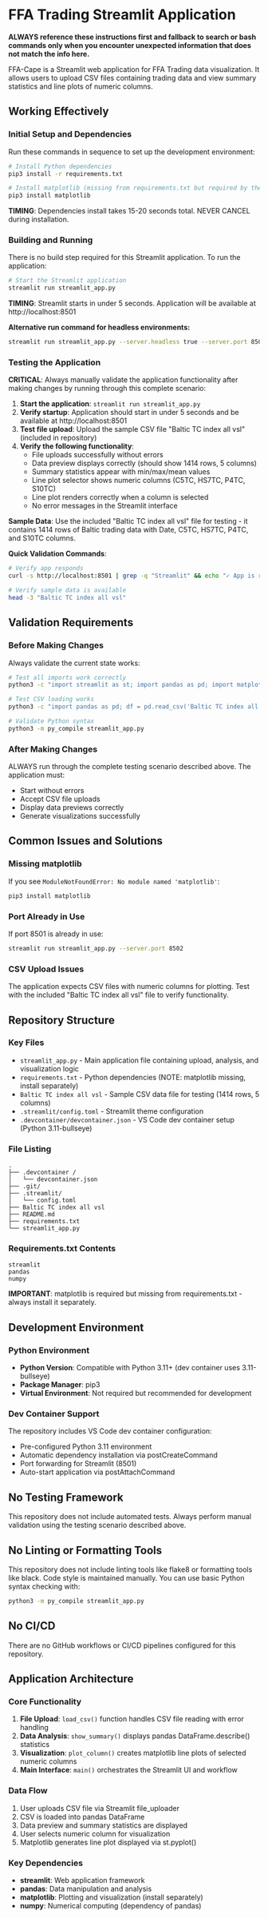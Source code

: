 # FFA Trading Streamlit Application

**ALWAYS reference these instructions first and fallback to search or bash commands only when you encounter unexpected information that does not match the info here.**

FFA-Cape is a Streamlit web application for FFA Trading data visualization. It allows users to upload CSV files containing trading data and view summary statistics and line plots of numeric columns.

## Working Effectively

### Initial Setup and Dependencies
Run these commands in sequence to set up the development environment:

```bash
# Install Python dependencies
pip3 install -r requirements.txt

# Install matplotlib (missing from requirements.txt but required by the app)
pip3 install matplotlib
```

**TIMING**: Dependencies install takes 15-20 seconds total. NEVER CANCEL during installation.

### Building and Running
There is no build step required for this Streamlit application. To run the application:

```bash
# Start the Streamlit application
streamlit run streamlit_app.py
```

**TIMING**: Streamlit starts in under 5 seconds. Application will be available at http://localhost:8501

**Alternative run command for headless environments:**
```bash
streamlit run streamlit_app.py --server.headless true --server.port 8501
```

### Testing the Application
**CRITICAL**: Always manually validate the application functionality after making changes by running through this complete scenario:

1. **Start the application**: `streamlit run streamlit_app.py`
2. **Verify startup**: Application should start in under 5 seconds and be available at http://localhost:8501
3. **Test file upload**: Upload the sample CSV file "Baltic TC index all vsl" (included in repository)
4. **Verify the following functionality**:
   - File uploads successfully without errors
   - Data preview displays correctly (should show 1414 rows, 5 columns)
   - Summary statistics appear with min/max/mean values
   - Line plot selector shows numeric columns (C5TC, HS7TC, P4TC, S10TC)
   - Line plot renders correctly when a column is selected
   - No error messages in the Streamlit interface

**Sample Data**: Use the included "Baltic TC index all vsl" file for testing - it contains 1414 rows of Baltic trading data with Date, C5TC, HS7TC, P4TC, and S10TC columns.

**Quick Validation Commands**:
```bash
# Verify app responds
curl -s http://localhost:8501 | grep -q "Streamlit" && echo "✓ App is running" || echo "✗ App not responding"

# Verify sample data is available
head -3 "Baltic TC index all vsl"
```

## Validation Requirements

### Before Making Changes
Always validate the current state works:
```bash
# Test all imports work correctly
python3 -c "import streamlit as st; import pandas as pd; import matplotlib.pyplot as plt; print('All imports successful')"

# Test CSV loading works
python3 -c "import pandas as pd; df = pd.read_csv('Baltic TC index all vsl'); print(f'Successfully loaded CSV with {len(df)} rows and {len(df.columns)} columns')"

# Validate Python syntax
python3 -m py_compile streamlit_app.py
```

### After Making Changes
ALWAYS run through the complete testing scenario described above. The application must:
- Start without errors
- Accept CSV file uploads
- Display data previews correctly
- Generate visualizations successfully

## Common Issues and Solutions

### Missing matplotlib
If you see `ModuleNotFoundError: No module named 'matplotlib'`:
```bash
pip3 install matplotlib
```

### Port Already in Use
If port 8501 is already in use:
```bash
streamlit run streamlit_app.py --server.port 8502
```

### CSV Upload Issues
The application expects CSV files with numeric columns for plotting. Test with the included "Baltic TC index all vsl" file to verify functionality.

## Repository Structure

### Key Files
- `streamlit_app.py` - Main application file containing upload, analysis, and visualization logic
- `requirements.txt` - Python dependencies (NOTE: matplotlib missing, install separately)
- `Baltic TC index all vsl` - Sample CSV data file for testing (1414 rows, 5 columns)
- `.streamlit/config.toml` - Streamlit theme configuration
- `.devcontainer/devcontainer.json` - VS Code dev container setup (Python 3.11-bullseye)

### File Listing
```
.
├── .devcontainer /
│   └── devcontainer.json
├── .git/
├── .streamlit/
│   └── config.toml
├── Baltic TC index all vsl
├── README.md
├── requirements.txt
└── streamlit_app.py
```

### Requirements.txt Contents
```
streamlit
pandas
numpy
```

**IMPORTANT**: matplotlib is required but missing from requirements.txt - always install it separately.

## Development Environment

### Python Environment
- **Python Version**: Compatible with Python 3.11+ (dev container uses 3.11-bullseye)
- **Package Manager**: pip3
- **Virtual Environment**: Not required but recommended for development

### Dev Container Support
The repository includes VS Code dev container configuration:
- Pre-configured Python 3.11 environment
- Automatic dependency installation via postCreateCommand
- Port forwarding for Streamlit (8501)
- Auto-start application via postAttachCommand

## No Testing Framework
This repository does not include automated tests. Always perform manual validation using the testing scenario described above.

## No Linting or Formatting Tools
This repository does not include linting tools like flake8 or formatting tools like black. Code style is maintained manually. You can use basic Python syntax checking with:
```bash
python3 -m py_compile streamlit_app.py
```

## No CI/CD
There are no GitHub workflows or CI/CD pipelines configured for this repository.

## Application Architecture

### Core Functionality
1. **File Upload**: `load_csv()` function handles CSV file reading with error handling
2. **Data Analysis**: `show_summary()` displays pandas DataFrame.describe() statistics  
3. **Visualization**: `plot_column()` creates matplotlib line plots of selected numeric columns
4. **Main Interface**: `main()` orchestrates the Streamlit UI and workflow

### Data Flow
1. User uploads CSV file via Streamlit file_uploader
2. CSV is loaded into pandas DataFrame
3. Data preview and summary statistics are displayed
4. User selects numeric column for visualization
5. Matplotlib generates line plot displayed via st.pyplot()

### Key Dependencies
- **streamlit**: Web application framework
- **pandas**: Data manipulation and analysis
- **matplotlib**: Plotting and visualization (install separately)
- **numpy**: Numerical computing (dependency of pandas)